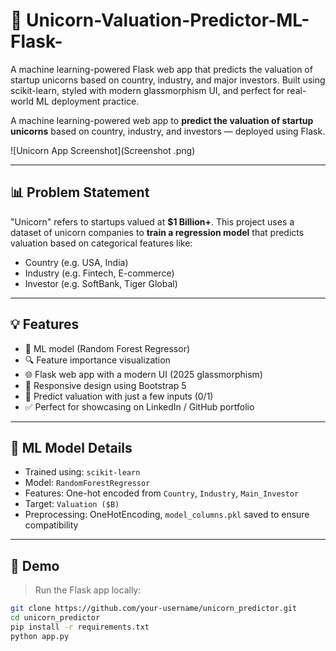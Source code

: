 # 🦄 Unicorn-Valuation-Predictor-ML-Flask-
A machine learning-powered Flask web app that predicts the valuation of startup unicorns based on country, industry, and major investors. Built using scikit-learn, styled with modern glassmorphism UI, and perfect for real-world ML deployment practice.


A machine learning-powered web app to **predict the valuation of startup unicorns** based on country, industry, and investors — deployed using Flask.

![Unicorn App Screenshot](Screenshot .png) <!-- Optional: Add your own screenshot URL -->

---

## 📊 Problem Statement

"Unicorn" refers to startups valued at **$1 Billion+**. This project uses a dataset of unicorn companies to **train a regression model** that predicts valuation based on categorical features like:

- Country (e.g. USA, India)
- Industry (e.g. Fintech, E-commerce)
- Investor (e.g. SoftBank, Tiger Global)

---

## 💡 Features

- 🧠 ML model (Random Forest Regressor)
- 🔍 Feature importance visualization
- 🌐 Flask web app with a modern UI (2025 glassmorphism)
- 🎨 Responsive design using Bootstrap 5
- 🧪 Predict valuation with just a few inputs (0/1)
- ✅ Perfect for showcasing on LinkedIn / GitHub portfolio

---

## 🧠 ML Model Details

- Trained using: `scikit-learn`
- Model: `RandomForestRegressor`
- Features: One-hot encoded from `Country`, `Industry`, `Main_Investor`
- Target: `Valuation ($B)`
- Preprocessing: OneHotEncoding, `model_columns.pkl` saved to ensure compatibility

---

## 🚀 Demo

> Run the Flask app locally:

```bash
git clone https://github.com/your-username/unicorn_predictor.git
cd unicorn_predictor
pip install -r requirements.txt
python app.py
